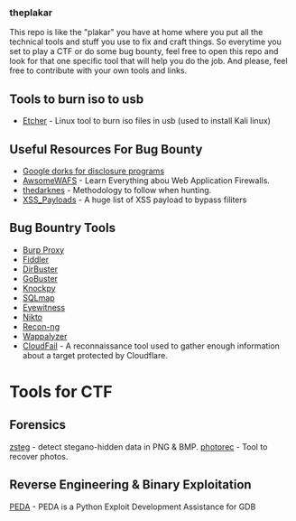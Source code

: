 ### theplakar
This repo is like the "plakar" you have at home where you put all the technical tools and stuff you use to fix and craft things. So  everytime you set to play a CTF or do some bug bounty, feel free to open this repo and look for that one specific tool that will help you do the job. And please, feel free to contribute with your own tools and links. 


## Tools to burn iso to usb
- [Etcher](https://www.balena.io/etcher/) - Linux tool to burn iso files in usb (used to install Kali linux)


## Useful Resources For Bug Bounty
- [Google dorks for disclosure programs](https://github.com/sushiwushi/bug-bounty-dorks/blob/master/dorks.txt)
- [AwsomeWAFS](https://github.com/0xInfection/Awesome-WAF) - Learn Everything abou Web Application Firewalls. 
- [thedarknes](https://thedarkness.ueuo.com/METHODOLOGY.txt) - Methodology to follow when hunting. 
- [XSS_Payloads](https://gist.github.com/kurobeats/9a613c9ab68914312cbb415134795b45) - A huge list of XSS payload to bypass filiters 


## Bug Bountry Tools
- [Burp Proxy](https://portswigger.net)
- [Fiddler](https://www.telerik.com/download/fiddler)
- [DirBuster](https://sourceforge.net/projects/dirbuster/)
- [GoBuster](https://github.com/OJ/gobuster)
- [Knockpy](https://github.com/guelfoweb/knock)
- [SQLmap](http://sqlmap.org)
- [Eyewitness](https://github.com/ChrisTruncer/EyeWitness)
- [Nikto](https://cirt.net/nikto2)
- [Recon-ng](https://bitbucket.org/LaNMaSteR53/recon-ng)
- [Wappalyzer](https://wappalyzer.com/download)
- [CloudFail](https://github.com/m0rtem/CloudFail) - A reconnaissance tool used to gather enough information about a target protected by Cloudflare.

# Tools for CTF
## Forensics
[zsteg](https://github.com/zed-0xff/zsteg) - detect stegano-hidden data in PNG & BMP.
[photorec](https://www.cgsecurity.org/Download_and_donate.php/testdisk-7.2-WIP.linux26.tar.bz2) - Tool to recover photos.

## Reverse Engineering & Binary Exploitation

[PEDA](https://github.com/longld/peda) - PEDA is a Python Exploit Development Assistance for GDB



